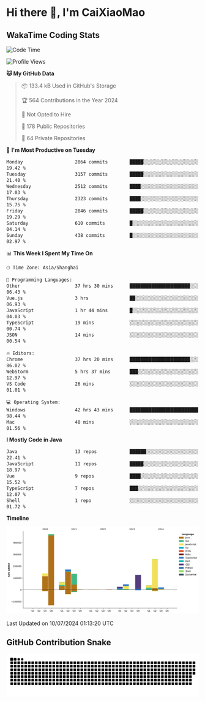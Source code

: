 # Hi there 👋, I'm CaiXiaoMao

## WakaTime Coding Stats
<!--START_SECTION:waka-->
![Code Time](http://img.shields.io/badge/Code%20Time-3%2C949%20hrs%2049%20mins-blue)

![Profile Views](http://img.shields.io/badge/Profile%20Views-0-blue)

**🐱 My GitHub Data** 

> 📦 133.4 kB Used in GitHub's Storage 
 > 
> 🏆 564 Contributions in the Year 2024
 > 
> 🚫 Not Opted to Hire
 > 
> 📜 178 Public Repositories 
 > 
> 🔑 64 Private Repositories 
 > 
📅 **I'm Most Productive on Tuesday** 

```text
Monday                   2864 commits        █████░░░░░░░░░░░░░░░░░░░░   19.42 % 
Tuesday                  3157 commits        █████░░░░░░░░░░░░░░░░░░░░   21.40 % 
Wednesday                2512 commits        ████░░░░░░░░░░░░░░░░░░░░░   17.03 % 
Thursday                 2323 commits        ████░░░░░░░░░░░░░░░░░░░░░   15.75 % 
Friday                   2846 commits        █████░░░░░░░░░░░░░░░░░░░░   19.29 % 
Saturday                 610 commits         █░░░░░░░░░░░░░░░░░░░░░░░░   04.14 % 
Sunday                   438 commits         █░░░░░░░░░░░░░░░░░░░░░░░░   02.97 % 
```


📊 **This Week I Spent My Time On** 

```text
🕑︎ Time Zone: Asia/Shanghai

💬 Programming Languages: 
Other                    37 hrs 30 mins      ██████████████████████░░░   86.43 % 
Vue.js                   3 hrs               ██░░░░░░░░░░░░░░░░░░░░░░░   06.93 % 
JavaScript               1 hr 44 mins        █░░░░░░░░░░░░░░░░░░░░░░░░   04.03 % 
TypeScript               19 mins             ░░░░░░░░░░░░░░░░░░░░░░░░░   00.74 % 
JSON                     14 mins             ░░░░░░░░░░░░░░░░░░░░░░░░░   00.54 % 

🔥 Editors: 
Chrome                   37 hrs 20 mins      ██████████████████████░░░   86.02 % 
WebStorm                 5 hrs 37 mins       ███░░░░░░░░░░░░░░░░░░░░░░   12.97 % 
VS Code                  26 mins             ░░░░░░░░░░░░░░░░░░░░░░░░░   01.01 % 

💻 Operating System: 
Windows                  42 hrs 43 mins      █████████████████████████   98.44 % 
Mac                      40 mins             ░░░░░░░░░░░░░░░░░░░░░░░░░   01.56 % 
```

**I Mostly Code in Java** 

```text
Java                     13 repos            ██████░░░░░░░░░░░░░░░░░░░   22.41 % 
JavaScript               11 repos            █████░░░░░░░░░░░░░░░░░░░░   18.97 % 
Vue                      9 repos             ████░░░░░░░░░░░░░░░░░░░░░   15.52 % 
TypeScript               7 repos             ███░░░░░░░░░░░░░░░░░░░░░░   12.07 % 
Shell                    1 repo              ░░░░░░░░░░░░░░░░░░░░░░░░░   01.72 % 
```



**Timeline**

![Lines of Code chart](https://raw.githubusercontent.com/caixiaomao/caixiaomao/main/assets/bar_graph.png)


 Last Updated on 10/07/2024 01:13:20 UTC
<!--END_SECTION:waka-->

## GitHub Contribution Snake
<picture>
  <source media="(prefers-color-scheme: dark)" srcset="/dist/snake/github-contribution-grid-snake-dark.svg" />
  <source media="(prefers-color-scheme: light)" srcset="/dist/snake/github-contribution-grid-snake.svg" />
  <img alt="github contribution grid snake animation" src="/dist/snake/github-contribution-grid-snake.svg" />
</picture>